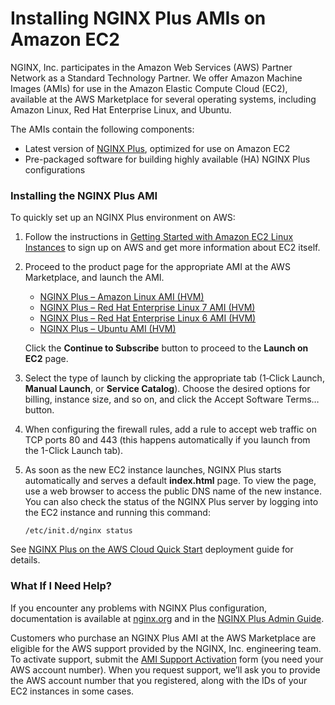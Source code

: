 # Installing NGINX Plus AMIs on Amazon EC2

NGINX, Inc. participates in the Amazon Web Services \(AWS\) Partner Network as a Standard Technology Partner. We offer Amazon Machine Images \(AMIs\) for use in the Amazon Elastic Compute Cloud \(EC2\), available at the AWS Marketplace for several operating systems, including Amazon Linux, Red Hat Enterprise Linux, and Ubuntu.

The AMIs contain the following components:

* Latest version of [NGINX Plus](https://www.nginx.com/products/nginx/), optimized for use on Amazon EC2
* Pre-packaged software for building highly available \(HA\) NGINX Plus configurations

### Installing the NGINX Plus AMI

To quickly set up an NGINX Plus environment on AWS:

1. Follow the instructions in [Getting Started with Amazon EC2 Linux Instances](https://docs.aws.amazon.com/AWSEC2/latest/UserGuide/EC2_GetStarted.html) to sign up on AWS and get more information about EC2 itself.
2. Proceed to the product page for the appropriate AMI at the AWS Marketplace, and launch the AMI.

   * [NGINX Plus – Amazon Linux AMI \(HVM\)](https://aws.amazon.com/marketplace/pp/B00UU272MM/ref=_ptnr_doc_)
   * [NGINX Plus – Red Hat Enterprise Linux 7 AMI \(HVM\)](https://aws.amazon.com/marketplace/pp/B0162SZWME/ref=_ptnr_doc_)
   * [NGINX Plus – Red Hat Enterprise Linux 6 AMI \(HVM\)](https://aws.amazon.com/marketplace/pp/B0162SZXW8/ref=_ptnr_doc_)
   * [NGINX Plus – Ubuntu AMI \(HVM\)](https://aws.amazon.com/marketplace/pp/B00UU270AG/ref=_ptnr_doc_)

   Click the **Continue to Subscribe** button to proceed to the **Launch on EC2** page.

3. Select the type of launch by clicking the appropriate tab \(1‑Click Launch, **Manual Launch**, or **Service Catalog**\). Choose the desired options for billing, instance size, and so on, and click the Accept Software Terms… button.
4. When configuring the firewall rules, add a rule to accept web traffic on TCP ports 80 and 443 \(this happens automatically if you launch from the 1-Click Launch tab\).
5. As soon as the new EC2 instance launches, NGINX Plus starts automatically and serves a default **index.html** page. To view the page, use a web browser to access the public DNS name of the new instance. You can also check the status of the NGINX Plus server by logging into the EC2 instance and running this command:

   ```text
   /etc/init.d/nginx status
   ```

See [NGINX Plus on the AWS Cloud Quick Start](https://aws.amazon.com/quickstart/architecture/nginx-plus/) deployment guide for details.

### What If I Need Help?

If you encounter any problems with NGINX Plus configuration, documentation is available at [nginx.org](https://nginx.org/en/docs/) and in the [NGINX Plus Admin Guide](https://docs.nginx.com/nginx/admin-guide/).

Customers who purchase an NGINX Plus AMI at the AWS Marketplace are eligible for the AWS support provided by the NGINX, Inc. engineering team. To activate support, submit the [AMI Support Activation](https://www.nginx.com/ami-support-activation/) form \(you need your AWS account number\). When you request support, we’ll ask you to provide the AWS account number that you registered, along with the IDs of your EC2 instances in some cases.  


